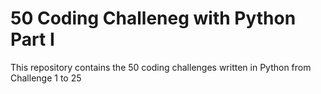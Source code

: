 # 50 Coding Challeneg with Python Part I
This repository contains the 50 coding challenges written in Python from Challenge 1 to 25
